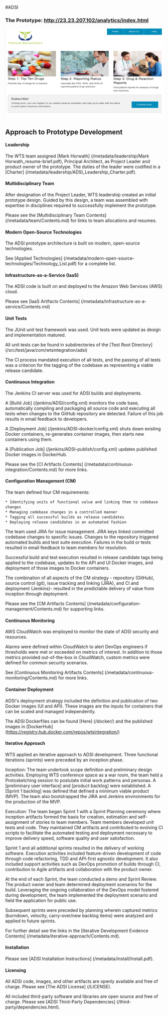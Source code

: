 #ADSI

### The Prototype: <a href="http://23.23.207.102/analytics/index.html">http://23.23.207.102/analytics/index.html</a>

![alt tag](/images/ADSI_UI_Home_Page.bmp)

## Approach to Prototype Development

#### Leadership

The WTS team assigned [Mark Horwath] (/metadata/leadership/Mark Horwath_resume-brief.pdf), Principal Architect, as Project Leader and product owner of the prototype.  The duties of the leader were codified in a [Charter] (/metadata/leadership/ADSI_Leadership_Charter.pdf).

#### Multidisciplinary Team

After designation of the Project Leader, WTS leadership created an initial prototype design.  Guided by this design, a team was assembled with expertise in disciplines required to successfully implement the prototype. 

Please see the [Multidisciplinary Team Contents] (/metadata/team/Contents.md) for links to team allocations and resumes.

#### Modern Open-Source Technologies

The ADSI prototype architecture is built on modern, open-source technologies.

See [Applied Technologies] (/metadata/modern-open-source-technologies/Technology_List.pdf) for a complete list.

#### Infrastructure-as-a-Service (IaaS)

The ADSI code is built on and deployed to the Amazon Web Services (AWS) cloud.

Please see [IaaS Artifacts Contents] (/metadata/infrastructure-as-a-service/Contents.md)

#### Unit Tests

The JUnit unit test framework was used.  Unit tests were updated as design and implementation matured.

All unit tests can be found in subdirectories of the [Test Root Directory] (/src/test/java/com/wtsintegration/adsi)

The CI process mandated execution of all tests, and the passing of all tests was a criterion for the tagging of the codebase as representing a viable release candidate.

#### Continuous Integration

The Jenkins CI server was used for ADSI builds and deployments.

A [Build Job] (/jenkins/ADSI/config.xml) monitors the code base, automatically compiling and packaging all source code and executing all tests when changes to the GitHub repository are detected. Failure of this job results in email feedback to developers.

A [Deployment Job] (/jenkins/ADSI-docker/config.xml) shuts down existing Docker containers, re-generates container images, then starts new containers using them.

A [Publication Job] (/jenkins/ADSI-publish/config.xml) updates published Docker images in DockerHub.

Please see the [CI Artifacts Contents] (/metadata/continuous-integration/Contents.md) for more links.

#### Configuration Management (CM)

The team defined four CM requirements:

    * Identifying units of functional value and linking them to codebase changes
    * Managing codebase changes in a controlled manner
    * Tagging all successful builds as release candidates
    * Deploying release candidates in an automated fashion

The team used JIRA for issue management. JIRA keys linked committed codebase changes to specific issues. Changes to the repository triggered automated builds and test suite execution. Failures in the build or tests resulted in email feedback to team members for resolution. 

Successful build and test execution resulted in release candidate tags being applied to the codebase, updates to the API and UI Docker images, and deployment of those images to Docker containers. 

The combination of all aspects of the CM strategy - repository (GitHub), source control (git), issue tracking and linking (JIRA), and CI and deployment (Jenkins)- resulted in the predictable delivery of value from inception through deployment.

Please see the [CM Artifacts Contents] (/metadata/configuration-management/Contents.md) for supporting links.

#### Continuous Monitoring

AWS CloudWatch was employed to monitor the state of ADSI security and resources.

Alarms were defined within CloudWatch to alert DevOps engineers if thresholds were met or exceeded on metrics of interest. In addition to those metrics provided out-of-the-box in CloudWatch, custom metrics were defined for common security scenarios.

See [Continuous Monitoring Artifacts Contents] (/metadata/continuous-monitoring/Contents.md) for more links.

#### Container Deployment

ADSI's deployment strategy included the definition and publication of two Docker images (UI and API). These images are the inputs for containers that can be scaled and managed independently.

The ADSI Dockerfiles can be found [Here] (/docker/) and the published images in [DockerHub] (https://registry.hub.docker.com/repos/wtsintegration/)

#### Iterative Approach

WTS applied an iterative approach to ADSI development. Three functional iterations (sprints) were preceded by an inception phase.

Inception: The team undertook scope definition and preliminary design activities. Employing WTS conference space as a war room, the team held a Protosketching session to postulate initial work patterns and personas. A [preliminary user interface] and [product backlog] were established. A [Sprint 1 backlog] was defined that defined a minimum viable product (MVP). The team also bootstrapped the JIRA and Jenkins environments for the production of the MVP.

Execution: The team began Sprint 1 with a Sprint Planning ceremony where inception artifacts formed the basis for creation, estimation and self-assignment of stories to team members. Team members developed unit tests and code. They maintained CM artifacts and contributed to evolving CI scripts to facilitate the automated testing and deployment necessary to improve delivery speed, software quality and user satisfaction. 

Sprint 1 and all additional sprints resulted in the delivery of working software. Execution activities included feature-driven development of code through code refactoring, TDD and API-first agnostic development. It also included support activities such as DevOps promotion of builds through CI, contribution to Agile artifacts and collaboration with the product owner. 

At the end of each Sprint, the team conducted a demo and Sprint Review. The product owner and team determined deployment scenarios for the build. Leveraging the ongoing collaboration of the DevOps model fostered during development, the team implemented the deployment scenario and field the application for public use. 

Subsequent sprints were preceded by planning wherein captured metrics (burndown, velocity, carry-over/new backlog items) were analyzed and applied to future sprints.

For further detail see the links in the [Iterative Development Evidence Contents] (/metadata/iterative-approach/Contents.md).

#### Installation

Please see [ADSI Installation Instructions] (/metadata/install/Install.pdf).

#### Licensing 

All ADSI code, images, and other artifacts are openly available and free of charge.  Please see [The ADSI License] (/LICENSE).

All included third-party software and libraries are open source and free of charge.  Please see [ADSI Third-Party Dependencies] (/third-party/dependencies.html).